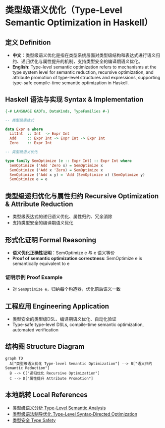 # 类型级语义优化（Type-Level Semantic Optimization in Haskell）

## 定义 Definition

- **中文**：类型级语义优化是指在类型系统层面对类型级结构和表达式进行语义归约、递归优化与属性提升的机制，支持类型安全的编译期语义优化。
- **English**: Type-level semantic optimization refers to mechanisms at the type system level for semantic reduction, recursive optimization, and attribute promotion of type-level structures and expressions, supporting type-safe compile-time semantic optimization in Haskell.

## Haskell 语法与实现 Syntax & Implementation

```haskell
{-# LANGUAGE GADTs, DataKinds, TypeFamilies #-}

-- 类型级表达式

data Expr a where
  LitInt  :: Int  -> Expr Int
  Add     :: Expr Int -> Expr Int -> Expr Int
  Zero    :: Expr Int

-- 类型级语义优化

type family SemOptimize (e :: Expr Int) :: Expr Int where
  SemOptimize ('Add 'Zero x) = SemOptimize x
  SemOptimize ('Add x 'Zero) = SemOptimize x
  SemOptimize ('Add x y) = 'Add (SemOptimize x) (SemOptimize y)
  SemOptimize e = e
```

## 类型级递归优化与属性归约 Recursive Optimization & Attribute Reduction

- 类型级表达式的递归语义优化、属性归约、冗余消除
- 支持类型安全的编译期语义优化

## 形式化证明 Formal Reasoning

- **语义优化正确性证明**：SemOptimize e 与 e 语义等价
- **Proof of semantic optimization correctness**: SemOptimize e is semantically equivalent to e

### 证明示例 Proof Example

- 对 `SemOptimize e`，归纳每个构造器，优化前后语义一致

## 工程应用 Engineering Application

- 类型安全的类型级DSL、编译期语义优化、自动化验证
- Type-safe type-level DSLs, compile-time semantic optimization, automated verification

## 结构图 Structure Diagram

```mermaid
graph TD
  A["类型级语义优化 Type-level Semantic Optimization"] --> B["语义归约 Semantic Reduction"]
  B --> C["递归优化 Recursive Optimization"]
  C --> D["属性提升 Attribute Promotion"]
```

## 本地跳转 Local References

- [类型级语义分析 Type-Level Semantic Analysis](../111-Type-Level-Semantic-Analysis/01-Type-Level-Semantic-Analysis-in-Haskell.md)
- [类型级语法制导优化 Type-Level Syntax-Directed Optimization](../110-Type-Level-Syntax-Directed-Optimization/01-Type-Level-Syntax-Directed-Optimization-in-Haskell.md)
- [类型安全 Type Safety](../14-Type-Safety/01-Type-Safety-in-Haskell.md)
